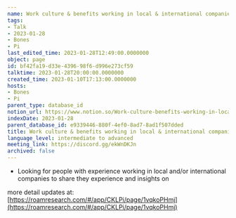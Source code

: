 ```yaml
---
name: Work culture & benefits working in local & international companies
tags:
- Talk
- 2023-01-28
- Bones
- Pi
last_edited_time: 2023-01-28T12:49:00.0000000
object: page
id: bf42fa19-d33e-4396-98f6-d996e273cf59
talktime: 2023-01-28T20:00:00.0000000
created_time: 2023-01-10T17:13:00.0000000
hosts:
- Bones
- Pi
parent_type: database_id
notion_url: https://www.notion.so/Work-culture-benefits-working-in-local-international-companies-bf42fa19d33e439698f6d996e273cf59
indexDate: 2023-01-28
parent_database_id: e9339446-880f-4ef0-8ad7-8ad1f507dded
title: Work culture & benefits working in local & international companies
language_level: intermediate to advanced
meeting_link: https://discord.gg/ekWnDKJn
archived: false
---
```


   - Looking for people with experience working in local and/or international companies to share they experience and insights on

more detail updates at:
[https://roamresearch.com/#/app/CKLPi/page/1vqkoPHmj](https://roamresearch.com/#/app/CKLPi/page/1vqkoPHmj)

























